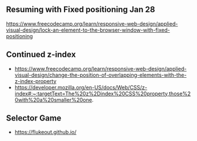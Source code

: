 ## Resuming with Fixed positioning Jan 28
https://www.freecodecamp.org/learn/responsive-web-design/applied-visual-design/lock-an-element-to-the-browser-window-with-fixed-positioning

## Continued z-index

* https://www.freecodecamp.org/learn/responsive-web-design/applied-visual-design/change-the-position-of-overlapping-elements-with-the-z-index-property
* https://developer.mozilla.org/en-US/docs/Web/CSS/z-index#:~:targetText=The%20z%2Dindex%20CSS%20property,those%20with%20a%20smaller%20one.

## Selector Game

* https://flukeout.github.io/
